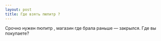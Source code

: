 ```yaml
---
layout: post 
title: Где взять пюпитр ? 
--- 
```

Срочно нужен пюпитр , магазин где брала раньше — закрылся. Где вы покупаете?